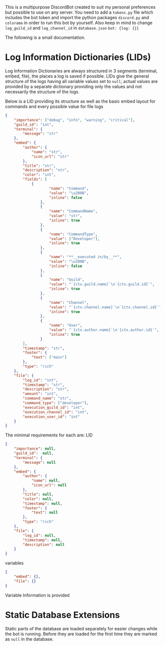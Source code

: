 This is a multipurpose DiscordBot created to suit my personal preferences but possible to use on any server.
You need to add a `tokens.py` file which includes the bot token and import the python packages `discord.py` and `colorama` in order to run this bot by yourself. Also keep in mind to change `log_guild_id` and `log_channel_id` in `database.json` `bot: {log: {}}`

The following is a small documentation.
# Log Information Dictionaries (LIDs)
Log Information Dictionaries are always structured in 3 segments (terminal, embed, file), the places a log is saved if possible.
LIDs give the general structure of the logs having all variable values set to `null`; actual values are provided by a separate dictionary providing only the values and not necessarily the structure of the logs.

Below is a LID providing its structure as well as the basic embed layout for commands and every possible value for file logs
```json
{
    "importance": ["debug", "info", "warning", "critical"],
    "guild_id": "int",
    "terminal": {
        "message": "str"
    },
    "embed": {
        "author": {
            "name": "str",
            "icon_url": "str"
        },
        "title": "str",
        "description": "str",
        "color": "int",
        "fields": [
            {
                    "name": "Command",
                    "value": "\u200B",
                    "inline": false
                },
                {
                    "name": "CommandName",
                    "value": "str",
                    "inline": true
                },
                {
                    "name": "CommandType",
                    "value": ["Developer"],
                    "inline": true
                },
                {
                    "name": "**__executed in/by__**",
                    "value": "\u200B",
                    "inline": false
                },
                {
                    "name": "Guild",
                    "value": "`{ctx.guild.name}`\n`{ctx.guild.id}`",
                    "inline": true
                },
                {
                    "name": "Channel",
                    "value": "`{ctx.channel.name}`\n`{ctx.channel.id}`",
                    "inline": true
                },
                {
                    "name": "User",
                    "value": "`{ctx.author.name}`\n`{ctx.author.id}`",
                    "inline": true
                }
        ],
        "timestamp": "str",
        "footer": {
            "text": ["main"]
        },
        "type": "rich"
    },
    "file": {
        "log_id": "int",
        "timestamp": "str",
        "description": "str",
        "amount": "int",
        "command_name": "str",
        "command_type": ["developer"],
        "execution_guild_id": "int",
        "execution_channel_id": "int",
        "execution_user_id": "int"
    }
}
```
The minimal requirements for each are:
LID
```json
{
    "importance": null,
    "guild_id":  null,
    "terminal": {
        "message": null
    },
    "embed": {
        "author": {
            "name": null,
            "icon_url": null
        },
        "title": null,
        "color": null,
        "timestamp": null,
        "footer": {
            "text": null
        },
        "type": "rich"
    },
    "file": {
        "log_id": null,
        "timestamp": null,
        "description": null
    }
}
```
variables
```json
{
    "embed": {},
    "file": {}
}
```
Variable Information is provided 
# Static Database Extensions
Static parts of the database are loaded separately for easier changes while the bot is running. Before they are loaded for the first time they are marked as `null` in the database.